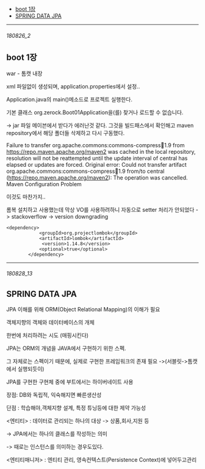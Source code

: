 
- [boot 1장](#180826_2)
- [SPRING DATA JPA](#180828_13)

-----------------------------------------

###### 180826_2

boot 1장
-

war - 톰캣 내장

xml 파일없이 생성되며, application.properties에서 설정..


Application.java의  main()메소드로 프로젝트 실행한다.

기본 클래스 org.zerock.Boot01Application을(를) 찾거나 로드할 수 없습니다.

-> jar 파일 메이븐에서 받다가 에러난것 같다. 그것을 빌드패스에서 확인해고 maven repository에서 해당 폴더들 삭제하고 다시 구동했다.


Failure to transfer org.apache.commons:commons-compress:jar:1.9 from https://repo.maven.apache.org/maven2 was cached in the local repository, resolution will not be reattempted until the update interval of central has elapsed or updates are forced. Original error: Could not transfer artifact org.apache.commons:commons-compress:jar:1.9 from/to central (https://repo.maven.apache.org/maven2): The operation was cancelled. Maven Configuration Problem

이것도 마찬가지.. 


롬복 설치하고 사용했는데 막상 VO를 사용하려하니 자동으로 setter 처리가 안되었다 -> stackoverflow -> version downgrading

```
<dependency>
			<groupId>org.projectlombok</groupId>
			<artifactId>lombok</artifactId>
			 <version>1.14.8</version>
			<optional>true</optional>
		</dependency>
```
[](https://stackoverflow.com/questions/28310964/project-lombok-the-method-is-undefined-for-the-type-geofence)

-----------------------------------------

###### 180828_13

SPRING DATA JPA
-

<SPRING DATA JPA>

JPA 이해를 위해 ORM(Object Relational Mapping)의 이해가 필요

객체지향의 객체와 데이터베이스의 개체 

한번에 처리하려는 시도 (매핑시킨다)

JPA는 ORM의 개념을 JAVA에서 구현하기 위한 스펙.


그 자체로는 스펙이기 때문에, 실제로 구현한 프레임워크의 존재 필요 ->(서블릿->톰캣에서 실행되듯이)

JPA를 구현한 구현체 중에 부트에서는 하이버네이트 사용

장점: DB와 독립적, 익숙해지면 빠른생산성

단점 : 학습해야,객체지향 설계, 특정 튜닝등에 대한 제약 가능성



<엔티티> : 데이터로 관리되는 하나의 대상 -> 상품,회사,지원 등

-> JPA에서는 하나의 클래스를 작성하는 의미

-> 때로는 인스턴스를 의미하는 경우도있다.

<엔티티매니저> : 엔티티 관리, 영속컨텍스트(Persistence Context)에 넣어두고관리



